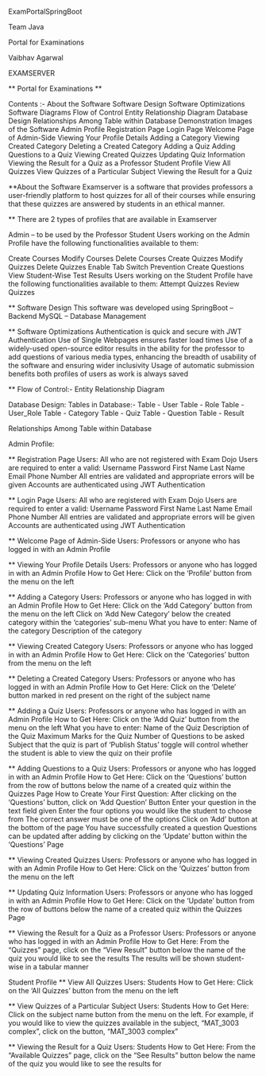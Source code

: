 ExamPortalSpringBoot

Team Java

Portal for Examinations

Vaibhav Agarwal

EXAMSERVER

** Portal for Examinations **

Contents :-
About the Software
Software Design
Software Optimizations
Software Diagrams
Flow of Control
Entity Relationship Diagram
Database Design
Relationships Among Table within Database
Demonstration Images of the Software
Admin Profile
Registration Page
Login Page
Welcome Page of Admin-Side
Viewing Your Profile Details
Adding a Category
Viewing Created Category
Deleting a Created Category
Adding a Quiz 
Adding Questions to a Quiz
Viewing Created Quizzes
Updating Quiz Information
Viewing the Result for a Quiz as a Professor
Student Profile
View All Quizzes
View Quizzes of a Particular Subject
Viewing the Result for a Quiz

**About the Software
Examserver is a software that provides professors a user-friendly platform to host quizzes for all of their courses while ensuring that these quizzes are answered by students in an ethical manner.

** There are 2 types of profiles that are available in Examserver

Admin – to be used by the Professor
Student
Users working on the Admin Profile have the following functionalities available to them:

Create Courses
Modify Courses
Delete Courses
Create Quizzes
Modify Quizzes
Delete Quizzes
Enable Tab Switch Prevention
Create Questions
View Student-Wise Test Results
Users working on the Student Profile have the following functionalities available to them:
Attempt Quizzes
Review Quizzes

** Software Design
This software was developed using
SpringBoot – Backend
MySQL – Database Management

** Software Optimizations
Authentication is quick and secure with JWT Authentication
Use of Single Webpages ensures faster load times
Use of a widely-used open-source editor results in the ability for the professor to add questions of various media types, enhancing the breadth of usability of the software and ensuring wider inclusivity
Usage of automatic submission benefits both profiles of users as work is always saved 

** Flow of Control:-
Entity Relationship Diagram

Database Design:
Tables in Database:-
Table - User
Table - Role
Table - User_Role
Table - Category
Table - Quiz
Table - Question
Table - Result

Relationships Among Table within Database

Admin Profile:

** Registration Page
Users: All who are not registered with Exam Dojo
Users are required to enter a valid:
Username
Password
First Name
Last Name
Email
Phone Number
All entries are validated and appropriate errors will be given
Accounts are authenticated using JWT Authentication

** Login Page
Users: All who are registered with Exam Dojo
Users are required to enter a valid:
Username
Password
First Name
Last Name
Email
Phone Number
All entries are validated and appropriate errors will be given
Accounts are authenticated using JWT Authentication

** Welcome Page of Admin-Side
Users: Professors or anyone who has logged in with an Admin Profile

** Viewing Your Profile Details
Users: Professors or anyone who has logged in with an Admin Profile
How to Get Here: Click on the ‘Profile’ button from the menu on the left

** Adding a Category
Users: Professors or anyone who has logged in with an Admin Profile
How to Get Here:
Click on the ‘Add Category’ button from the menu on the left
Click on ‘Add New Category’ below the created category within the ‘categories’ sub-menu
What you have to enter:
Name of the category
Description of the category

** Viewing Created Category
Users: Professors or anyone who has logged in with an Admin Profile
How to Get Here: Click on the ‘Categories’ button from the menu on the left

** Deleting a Created Category
Users: Professors or anyone who has logged in with an Admin Profile
How to Get Here: Click on the ‘Delete’ button marked in red present on the right of the subject name

** Adding a Quiz
Users: Professors or anyone who has logged in with an Admin Profile
How to Get Here: Click on the ‘Add Quiz’ button from the menu on the left
What you have to enter:
Name of the Quiz
Description of the Quiz
Maximum Marks for the Quiz
Number of Questions to be asked
Subject that the quiz is part of
‘Publish Status’ toggle will control whether the student is able to view the quiz on their profile
  

** Adding Questions to a Quiz
Users: Professors or anyone who has logged in with an Admin Profile
How to Get Here: Click on the ‘Questions’ button from the row of buttons below the name of a created quiz within the Quizzes Page
How to Create Your First Question:
After clicking on the ‘Questions’ button, click on ‘Add Question’ Button
Enter your question in the text field given
Enter the four options you would like the student to choose from
The correct answer must be one of the options
Click on ‘Add’ button at the bottom of the page
You have successfully created a question
Questions can be updated after adding by clicking on the ‘Update’ button within the ‘Questions’ Page
    

** Viewing Created Quizzes
Users: Professors or anyone who has logged in with an Admin Profile
How to Get Here: Click on the ‘Quizzes’ button from the menu on the left


 ** Updating Quiz Information
Users: Professors or anyone who has logged in with an Admin Profile
How to Get Here: Click on the ‘Update’ button from the row of buttons below the name of a created quiz within the Quizzes Page


** Viewing the Result for a Quiz as a Professor
Users: Professors or anyone who has logged in with an Admin Profile
How to Get Here: From the “Quizzes” page, click on the “View Result” button below the name of the quiz you would like to see the results
The results will be shown student-wise in a tabular manner


Student Profile
** View All Quizzes
Users: Students
How to Get Here: Click on the ‘All Quizzes’ button from the menu on the left

** View Quizzes of a Particular Subject
Users: Students
How to Get Here: Click on the subject name button from the menu on the left. For example, if you would like to view the quizzes available in the subject, “MAT_3003 complex”, click on the button, “MAT_3003 complex”

** Viewing the Result for a Quiz
Users: Students
How to Get Here: From the “Available Quizzes” page, click on the “See Results” button below the name of the quiz you would like to see the results for


